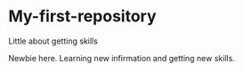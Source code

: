 # My-first-repository
Little about getting skills

Newbie here. Learning new infirmation and getting new skills. 

